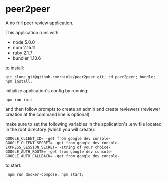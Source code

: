 # peer2peer
A no frill peer review application.

This application runs with:
* node 5.0.0
* npm 2.15.11
* ruby 2.1.7
* bundler 1.10.6


to install:

```
git clone git@github.com:niole/peer2peer.git; cd peer2peer; bundle; npm install;
```

initialize application's config by running:

```
npm run init
```

and then follow prompts to create an admin and create reviewers (reviewer creation at the command line is optional).

make sure to set the following variables in the application's .env file located in the root directory (which you will create):

```
GOOGLE_CLIENT_ID= -get from google dev console-
GOOGLE_CLIENT_SECRET= -get from google dev console-
EXPRESS_SESSION_SECRET= -string of your choice-
GOOGLE_AUTH_ROUTE= -get from google dev console-
GOOGLE_AUTH_CALLBACK= -get from google dev console-
```


to start:
```
 npm run docker-compose; npm start;
 ```
